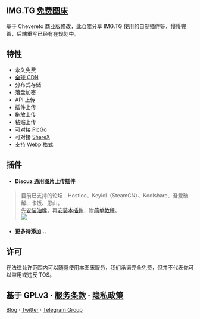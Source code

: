 ## IMG.TG [免费图床](https://img.tg)
基于 Chevereto 商业版修改，此仓库分享 IMG.TG 使用的自制插件等，慢慢完善，后端重写已经有在规划中。

## 特性
- 永久免费
- [全球 CDN](https://i.w3tt.com)
- 分布式存储
- 落盘加密
- API 上传
- 插件上传
- 拖放上传
- 粘贴上传
- 可对接 [PicGo](https://www.hostloc.com/thread-700296-1-1.html)
- 可对接 [ShareX](https://github.com/ShareX/ShareX)
- 支持 Webp 格式

## 插件
- #### Discuz 通用图片上传插件
> 目前已支持的论坛：Hostloc、Keylol（SteamCN）、Koolshare、吾爱破解、卡饭、恩山。<br>
先[安装油猴](https://www.tampermonkey.net)，再[安装本插件](https://greasyfork.org/zh-CN/scripts/404876)，附[简单教程](https://www.hostloc.com/thread-698806-1-1.html)。<br>
![](https://i.w3tt.com/2020/06/04/Omz4b.gif)
- #### 更多待添加...

## 许可
在法律允许范围内可以随意使用本图床服务，我们承诺完全免费，但并不代表你可以滥用或违反 TOS。

基于 GPLv3 · 
[服务条款](https://img.tg/page/tos) · 
[隐私政策](https://img.tg/page/privacy)
---
[Blog](https://cee.cx) · 
[Twitter](https://twitter.com/CeeAPT) · 
[Telegram Group](https://t.me/CeeChat)